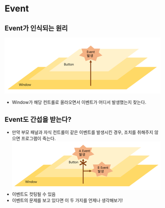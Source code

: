 # Event
## Event가 인식되는 원리
![](img/event.PNG)
- Window가 해당 컨트롤로 올라오면서 이벤트가 어디서 발생했는지 찾는다.

## Event도 간섭을 받는다?
- 만약 부모 패널과 자식 컨트롤이 같은 이벤트를 발생시킨 경우, 조치를 취해주지 않으면 프로그램이 죽는다.
![](img/event2.PNG)
- 이벤트도 컷팅될 수 있음
- 이벤트의 문제를 보고 있다면 이 두 가지를 언제나 생각해보기!